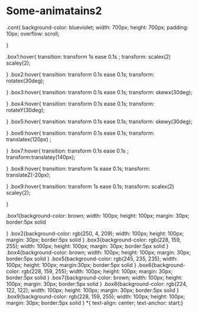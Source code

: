 # Some-animatains2<!DOCTYPE html>
.cont{
    background-color: blueviolet;
    width: 700px;
    height: 700px;
    padding: 10px;
    overflow: scroll;



}

.box1:hover{
    transition: transform 1s ease 0.1s ;
    transform: scalex(2) scaley(2);
    
    
}
.box2:hover{
    transition: transform 0.1s ease 0.1s;
    transform: rotatex(30deg);
    
}
.box3:hover{
    transition: transform 0.1s ease 0.1s;
    transform: skewx(30deg);
    
}
.box4:hover{
    transition: transform 0.1s ease 0.1s;
    transform: rotateY(30deg);
    
}
.box5:hover{
    transition: transform 0.1s ease 0.1s;
    transform: skewy(30deg);
    
}
.box6:hover{
    transition: transform 0.1s ease 0.1s;
    transform: translatex(120px)
    ;
    
}
.box7:hover{
    transition: transform 0.1s ease 0.1s ;
    transform:translatey(140px);
    
}
.box8:hover{
    transition: transform 1s ease 0.1s;
    transform: translateZ(-20px);
    
}
.box9:hover{
    transition: transform 1s ease 0.1s;
    transform: scalex(2) scaley(2);
    
}



.box1{background-color: brown;
  width: 100px;
height: 100px;
margin: 30px;
 border:5px solid
 
}
.box2{background-color: rgb(250, 4, 209);
  width: 100px;
height: 100px;
margin: 30px;
 border:5px solid
}
.box3{background-color: rgb(228, 159, 255);
  width: 100px;
height: 100px;
margin: 30px;
 border:5px solid
}
.box4{background-color: brown;
  width: 100px;
height: 100px;
margin: 30px;
 border:5px solid
}
.box5{background-color: rgb(245, 235, 235);
  width: 100px;
height: 100px;
margin:30px;
 border:5px solid
}
.box6{background-color: rgb(228, 159, 255);
  width: 100px;
height: 100px;
margin: 30px;
 border:5px solid
}
.box7{background-color: brown;
  width: 100px;
height: 100px;
margin: 30px;
 border:5px solid
}
.box8{background-color: rgb(224, 122, 122);
  width: 100px;
height: 100px;
margin: 30px;
 border:5px solid
}
.box9{background-color: rgb(228, 159, 255);
  width: 100px;
height: 100px;
margin: 30px;
 border:5px solid
}
*{ text-align: center;
text-anchor: start;}

